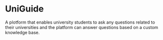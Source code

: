 # UniGuide
A plotform that enables university students to ask any questions related to their universities and the platform can answer questions based on a custom knowledge base.
